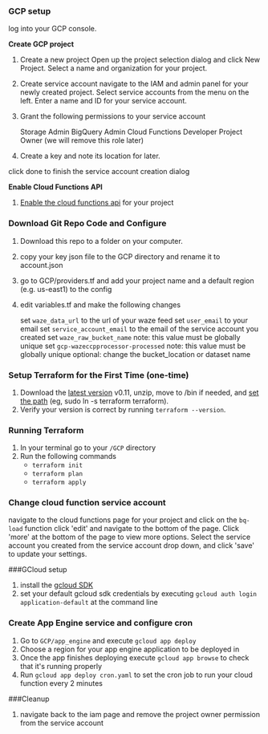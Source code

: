 ### GCP setup

log into your GCP console.

**Create GCP project**
1. Create a new project
    Open up the project selection dialog and click New Project. Select a name and organization for your project.

1. Create service account
    navigate to the IAM and admin panel for your newly created project. Select service accounts from the menu on the left. Enter a name and ID for your service account.

2. Grant the following permissions to your service account

    Storage Admin
    BigQuery Admin
    Cloud Functions Developer
    Project Owner (we will remove this role later)

3. Create a key and note its location for later.

click done to finish the service account creation dialog

**Enable Cloud Functions API**
1. [Enable the cloud functions api](https://console.cloud.google.com/apis/library/cloudfunctions.googleapis.com) for your project


### Download Git Repo Code and Configure
1. Download this repo to a folder on your computer.
2. copy your key json file to the GCP directory and rename it to account.json
3. go to GCP/providers.tf and add your project name and a default region (e.g. us-east1) to the config
4. edit variables.tf and make the following changes

    set `waze_data_url` to the url of your waze feed
    set `user_email` to your email
    set `service_account_email` to the email of the service account you created
    set `waze_raw_bucket_name` note: this value must be globally unique
    set `gcp-wazeccpprocessor-processed` note: this value must be globally unique
    optional: change the bucket_location or dataset name


### Setup Terraform for the First Time (one-time)

1. Download the [latest version](https://www.terraform.io/downloads.html) v0.11, unzip, move to /bin if needed, and [set the path](https://www.terraform.io/intro/getting-started/install.html) (eg, sudo ln -s terraform terraform).
2. Verify your version is correct by running `terraform --version`.

### Running Terraform
1. In your terminal go to your `/GCP` directory
2. Run the following commands
    - `terraform init`
    - `terraform plan`
    - `terraform apply`

### Change cloud function service account
navigate to the cloud functions page for your project and click on the `bq-load` function
click 'edit' and navigate to the bottom of the page. Click 'more' at the bottom of the page to view more options.
Select the service account you created from the service account drop down, and click 'save' to update your settings.


###GCloud setup
1. install the [gcloud SDK](https://cloud.google.com/sdk/install)
2. set your default gcloud sdk credentials by executing `gcloud auth login application-default` at the command line
    
### Create App Engine service and configure cron
1. Go to `GCP/app_engine` and execute `gcloud app deploy`
2. Choose a region for your app engine application to be deployed in
3. Once the app finishes deploying execute `gcloud app browse` to check that it's running properly
4. Run `gcloud app deploy cron.yaml` to set the cron job to run your cloud function every 2 minutes

###Cleanup
1. navigate back to the iam page and remove the project owner permission from the service account
